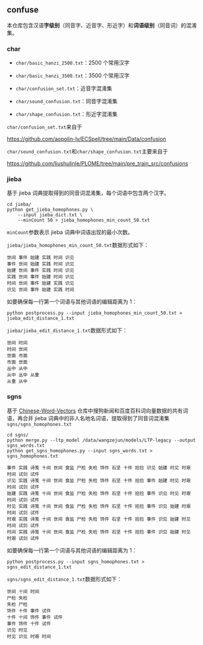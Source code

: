 ## confuse

本仓库包含汉语**字级别**（同音字、近音字、形近字）和**词语级别**（同音词）的混淆集。

### char

- `char/basic_hanzi_2500.txt`：2500 个常用汉字

- `char/basic_hanzi_3500.txt`：3500 个常用汉字

- `char/confusion_set.txt`：近音字混淆集

- `char/sound_confusion.txt`：同音字混淆集

- `char/shape_confusion.txt`：形近字混淆集

`char/confusion_set.txt`来自于

 https://github.com/aopolin-lv/ECSpell/tree/main/Data/confusion

`char/sound_confusion.txt`和`char/shape_confusion.txt`主要来自于

https://github.com/liushulinle/PLOME/tree/main/pre_train_src/confusions

### jieba

基于 jieba 词典提取得到的同音词混淆集，每个词语中包含两个汉字。

```shell
cd jieba/
python get_jieba_homophones.py \
    --input jieba_dict.txt \
    --minCount 50 > jieba_homophones_min_count_50.txt
```

`minCount`参数表示 jieba 词典中词语出现的最小次数。

`jieba/jieba_homophones_min_count_50.txt`数据形式如下：

```context
世间 事件 始建 实践 时间 识见
事件 世间 始建 实践 时间 识见
始建 世间 事件 实践 时间 识见
实践 世间 事件 始建 时间 识见
时间 世间 事件 始建 实践 识见
识见 世间 事件 始建 实践 时间
```

如要确保每一行第一个词语与其他词语的编辑距离为 1：

```shell
python postprocess.py --input jieba_homophones_min_count_50.txt > jieba_edit_distance_1.txt
```

`jieba/jieba_edit_distance_1.txt`数据形式如下：

```context
世间 时间
时间 世间
世面 市面
市面 世面
丛中 从中
从中 丛中 从重
从重 从中
```

### sgns

基于 [Chinese-Word-Vectors](https://github.com/Embedding/Chinese-Word-Vectors) 仓库中搜狗新闻和百度百科词向量数据的共有词语，再合并 jieba 词典中的非人名地名词语，提取得到了同音词混淆集`sgns/sgns_homophones.txt`

```shell
cd sgns/
python merge.py --ltp_model /data/wangzejun/models/LTP-legacy --output sgns_words.txt
python get_sgns_homophones.py --input sgns_words.txt > sgns_homophones.txt
```

```context
事件 实践 诗笺 十间 世间 食监 尸检 失检 饰件 石坚 十件 拾捡 识见 始建 时见 时艰 时间 试剑 试件
识见 实践 诗笺 十间 世间 食监 尸检 失检 饰件 石坚 十件 拾捡 事件 始建 时见 时艰 时间 试剑 试件
始建 实践 诗笺 十间 世间 食监 尸检 失检 饰件 石坚 十件 拾捡 事件 识见 时见 时艰 时间 试剑 试件
时见 实践 诗笺 十间 世间 食监 尸检 失检 饰件 石坚 十件 拾捡 事件 识见 始建 时艰 时间 试剑 试件
时艰 实践 诗笺 十间 世间 食监 尸检 失检 饰件 石坚 十件 拾捡 事件 识见 始建 时见 时间 试剑 试件
时间 实践 诗笺 十间 世间 食监 尸检 失检 饰件 石坚 十件 拾捡 事件 识见 始建 时见 时艰 试剑 试件
```

如要确保每一行第一个词语与其他词语的编辑距离为 1：

```shell
python postprocess.py --input sgns_homophones.txt > sgns_edit_distance_1.txt
```

`sgns/sgns_edit_distance_1.txt`数据形式如下：

```context
世间 十间 时间
尸检 失检
失检 尸检
饰件 十件 事件 试件
十件 十间 饰件 事件 试件
事件 饰件 十件 试件
识见 时见
时见 识见 时艰 时间
```
